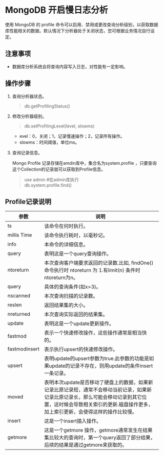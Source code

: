 # MongoDB 开启慢日志分析


使用 MongoDB 的 profile 命令可以启用、禁用或更改查询分析级别，以获取数据库性能相关的数据。默认情况下分析器处于关闭状态，您可根据业务情况自行设定。

## 注意事项

- 数据库分析系统会将查询内容写入日志，对性能有一定影响。


## 操作步骤

1. 查询分析器状态。

    > db.getProfilingStatus()
   
1. 修改分析器级别。

    > db.setProfilingLevel(level, slowms)

    - evel：0，关闭；1，记录慢速操作；2，记录所有操作。
    - slowms：时间阈值，单位ms。
	
1. 查询记录信息。
	
    Mongo Profile 记录存储在amdin库中，集合名为system.profile ，只要查询这个Collection的记录就可以获取到Profile信息。

    > use admin   #在admin库执行   
    > db.system.profile.find()
   
   
## Profile记录说明

参数 | 说明
---|---
ts	| 该命令在何时执行。
millis Time	| 该命令执行耗时，以毫秒记。
info	| 本命令的详细信息。
query	| 表明这是一个query查询操作。
ntoreturn	| 本次查询客户端要求返回的记录数.比如, findOne()命令执行时 ntoreturn 为 1.有limit(n) 条件时ntoreturn为n。
query	| 具体的查询条件(如x>3)。
nscanned	| 本次查询扫描的记录数。
reslen	| 返回结果集的大小。
nreturned	| 本次查询实际返回的结果集。
update	| 表明这是一个update更新操作。
fastmod	| 表示一个快速修改操作，这些操作通常是相当快的。
fastmodinsert 	| 表示执行upsert的快速修改操作。
upsert	| 表明update的upsert参数为true.此参数的功能是如果update的记录不存在，则用update的条件insert一条记录。
moved |	表明本次update是否移动了硬盘上的数据，如果新记录比原记录短，通常不会移动当前记录，如果新记录比原记录长，那么可能会移动记录到其它位置，这时候会导致相关索引的更新.磁盘操作更多，加上索引更新，会使得这样的操作比较慢。
insert |	这是一个insert插入操作。
getmore	| 这是一个getmore 操作，getmore通常发生在结果集比较大的查询时，第一个query返回了部分结果，后续的结果是通过getmore来获取的。

